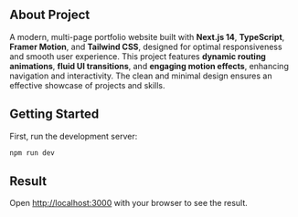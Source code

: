 ## About Project
A modern, multi-page portfolio website built with **Next.js 14**, **TypeScript**, **Framer Motion**, and **Tailwind CSS**, designed for optimal responsiveness and smooth user experience. This project features **dynamic routing animations**, **fluid UI transitions**, and **engaging motion effects**, enhancing navigation and interactivity. The clean and minimal design ensures an effective showcase of projects and skills.

## Getting Started

First, run the development server:

```bash
npm run dev
```

## Result
Open [http://localhost:3000](http://localhost:3000) with your browser to see the result.
